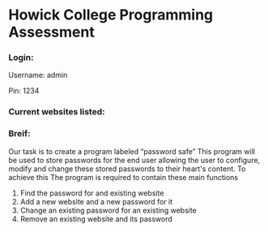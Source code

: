# Howick College Programming Assessment 

<h3>Login:</h3>

Username: admin

Pin: 1234

<h3>Current websites listed:</h3>


<h3>Breif:</h3>
Our task is to create a program labeled “password safe” This program will be used to store passwords for the end user allowing the user to configure, modify and change these stored passwords to their heart's content. To achieve this The program is required to contain these main functions

1. Find the password for and existing website
2. Add a new website and a new password for it
3. Change an existing password for an existing website
4. Remove an existing website and its password
